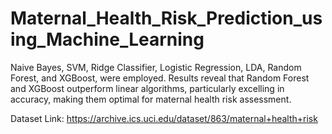 # Maternal_Health_Risk_Prediction_using_Machine_Learning
Naive Bayes, SVM, Ridge Classifier, Logistic Regression, LDA, Random Forest, and XGBoost, were employed. Results reveal that Random Forest and XGBoost outperform linear algorithms, particularly excelling in accuracy, making them optimal for maternal health risk assessment.

Dataset Link: https://archive.ics.uci.edu/dataset/863/maternal+health+risk
